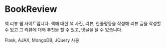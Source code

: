 # BookReview

책 리뷰 웹 사이트입니다.
책에 대한 책 사진, 리뷰, 한줄평등을 작성해 리뷰 글을 작성할 수 있고 그 리뷰에 대해
추천을 할 수 있고, 댓글을 달 수 있습니다.

Flask, AJAX, MongoDB, JQuery 사용
